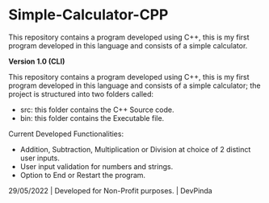 # Simple-Calculator-CPP
This repository contains a program developed using C++, this is my first program developed in this language and consists of a simple calculator.

__Version 1.0 (CLI)__

This repository contains a program developed using C++, this is my first program developed in this language and consists of a simple calculator; the project is structured into two folders called:

- src: this folder contains the C++ Source code.
- bin: this folder contains the Executable file.

Current Developed Functionalities:

- Addition, Subtraction, Multiplication or Division at choice of 2 distinct user inputs.
- User input validation for numbers and strings.
- Option to End or Restart the program.

29/05/2022  | Developed for Non-Profit purposes. |  DevPinda
